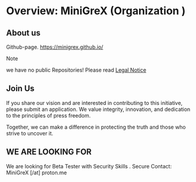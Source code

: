 # Overview: MiniGreX (Organization )

## About us
Github-page. https://minigrex.github.io/

> [!NOTE]
> we have no public Repositories! Please read [Legal Notice](https://minigrex.github.io/#legal)


## **Join Us**
If you share our vision and are interested in contributing to this initiative, please submit an application. We value integrity, innovation, and dedication to the principles of press freedom.

Together, we can make a difference in protecting the truth and those who strive to uncover it.


## WE ARE LOOKING FOR
We are looking for Beta Tester with Security Skills . Secure Contact: MiniGreX [/at\] proton.me
